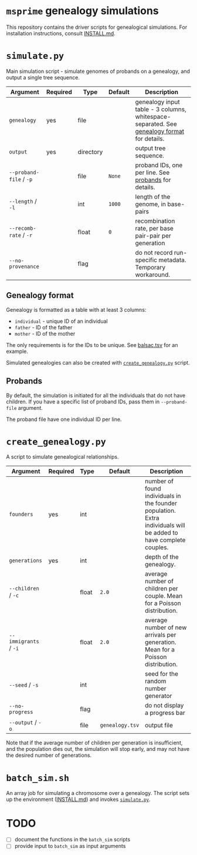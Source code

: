 # `msprime` genealogy simulations

This repository contains the driver scripts for genealogical simulations.
For installation instructions, consult [INSTALL.md](./INSTALL.md).

# `simulate.py`
<a name="simulate"></a>

Main simulation script - simulate genomes of probands on a genealogy, and
output a single tree sequence.

| Argument                | Required | Type      | Default | Description                                                                                                     |
| --------                | -------- | ----      | ------- | -----------                                                                                                     |
| `genealogy`             | yes      | file      |         | genealogy input table - 3 columns, whitespace-separated. See [genealogy format](#genealogy_format) for details. |
| `output`                | yes      | directory |         | output tree sequence.                                                                                                    |
| `--proband-file` / `-p` |          | file      | `None`  | proband IDs, one per line. See [probands](#probands) for details.                                               |
| `--length` / `-l`       |          | int       | `1000`  | length of the genome, in base-pairs                                                                             |
| `--recomb-rate` / `-r`  |          | float     | `0`     | recombination rate, per base pair-pair per generation                                                           |
| `--no-provenance`       |          | flag      |         | do not record run-specific metadata. Temporary workaround.                                                      |

## Genealogy format
<a name="genealogy_format"></a>

Genealogy is formatted as a table with at least 3 columns:

- `individual` - unique ID of an individual
- `father` - ID of the father
- `mother` - ID of the mother

The only requirements is for the IDs to be unique. See
[balsac.tsv](./data/balsac.tsv) for an example.

Simulated genealogies can also be created with [`create_genealogy.py`](#create_genealogy) script.

## Probands
<a name="probands"></a>

By default, the simulation is initiated for all the individuals that do not have
children. If you have a specific list of proband IDs, pass them in
`--proband-file` argument.

The proband file have one individual ID per line.

# `create_genealogy.py`
<a name="create_genealogy"></a>

A script to simulate genealogical relationships.

| Argument              | Required | Type  | Default         | Description                                                                                                      |
| --------              | -------- | ----  | -------         | -----------                                                                                                      |
| `founders`            | yes      | int   |                 | number of found individuals in the founder population. Extra individuals will be added to have complete couples. |
| `generations`         | yes      | int   |                 | depth of the genealogy.                                                                                          |
| `--children` / `-c`   |          | float | `2.0`           | average number of children per couple. Mean for a Poisson distribution.                                          |
| `--immigrants` / `-i` |          | float | `2.0`           | average number of new arrivals per generation. Mean for a Poisson distribution.                                  |
| `--seed` / `-s`       |          | int   |                 | seed for the random number generator                                                                             |
| `--no-progress`       |          | flag  |                 | do not display a progress bar                                                                                    |
| `--output` / `-o`     |          | file  | `genealogy.tsv` | output file                                                                                                      |

Note that if the average number of children per generation is insufficient, and
the population dies out, the simulation will stop early, and may not have the
desired number of generations.

# `batch_sim.sh`
<a name="batch_sim"></a>

An array job for simulating a chromosome over a genealogy. The script sets up
the environment ([INSTALL.md](INSTALL.md)) and invokes [`simulate.py`](#simulate).

# TODO

- [ ] document the functions in the `batch_sim` scripts
- [ ] provide input to `batch_sim` as input arguments
